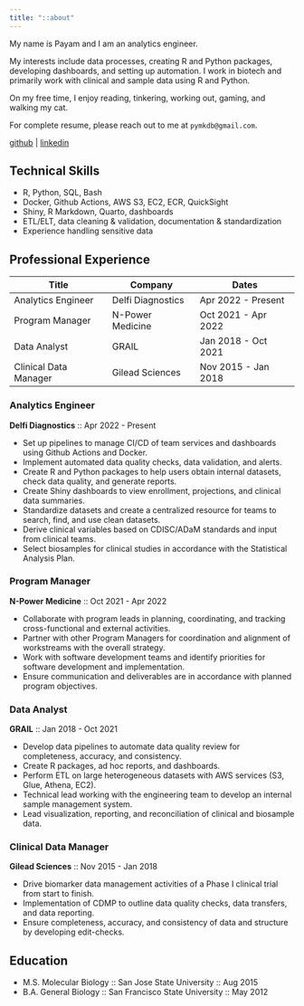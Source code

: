 ```yaml
---
title: "::about"
---
```


My name is Payam and I am an analytics engineer.

My interests include data processes, creating R and Python packages, developing dashboards, and setting up automation. I work in biotech and primarily work with clinical and sample data using R and Python.

On my free time, I enjoy reading, tinkering, working out, gaming, and walking my cat.

For complete resume, please reach out to me at `pymkdb@gmail.com`.

[github](https://github.com/pymk) | [linkedin](https://linkedin.com/in/payamk/)

## Technical Skills

- R, Python, SQL, Bash
- Docker, Github Actions, AWS S3, EC2, ECR, QuickSight
- Shiny, R Markdown, Quarto, dashboards
- ETL/ELT, data cleaning & validation, documentation & standardization
- Experience handling sensitive data

## Professional Experience

| Title | Company | Dates |
| --- | --- | --- |
| Analytics Engineer | Delfi Diagnostics | Apr 2022 - Present |
| Program Manager | N-Power Medicine | Oct 2021 - Apr 2022 |
| Data Analyst | GRAIL | Jan 2018 - Oct 2021 |
| Clinical Data Manager | Gilead Sciences | Nov 2015 - Jan 2018 |

### Analytics Engineer

**Delfi Diagnostics** :: Apr 2022 - Present

- Set up pipelines to manage CI/CD of team services and dashboards using Github Actions and Docker.
- Implement automated data quality checks, data validation, and alerts.
- Create R and Python packages to help users obtain internal datasets, check data quality, and generate reports.
- Create Shiny dashboards to view enrollment, projections, and clinical data summaries.
- Standardize datasets and create a centralized resource for teams to search, find, and use clean datasets.
- Derive clinical variables based on CDISC/ADaM standards and input from clinical teams.
- Select biosamples for clinical studies in accordance with the Statistical Analysis Plan.

### Program Manager

**N-Power Medicine** :: Oct 2021 - Apr 2022

- Collaborate with program leads in planning, coordinating, and tracking cross-functional and external activities.
- Partner with other Program Managers for coordination and alignment of workstreams with the overall strategy.
- Work with software development teams and identify priorities for software development and implementation.
- Ensure communication and deliverables are in accordance with planned program objectives.

### Data Analyst

**GRAIL** :: Jan 2018 - Oct 2021

- Develop data pipelines to automate data quality review for completeness, accuracy, and consistency.
- Create R packages, ad hoc reports, and dashboards.
- Perform ETL on large heterogeneous datasets with AWS services (S3, Glue, Athena, EC2).
- Technical lead working with the engineering team to develop an internal sample management system.
- Lead visualization, reporting, and reconciliation of clinical and biosample data.

### Clinical Data Manager

**Gilead Sciences** :: Nov 2015 - Jan 2018

- Drive biomarker data management activities of a Phase I clinical trial from start to finish.
- Implementation of CDMP to outline data quality checks, data transfers, and data reporting.
- Ensure completeness, accuracy, and consistency of data and structure by developing edit-checks.


## Education

- M.S. Molecular Biology :: San Jose State University :: Aug 2015
- B.A. General Biology :: San Francisco State University :: May 2012
